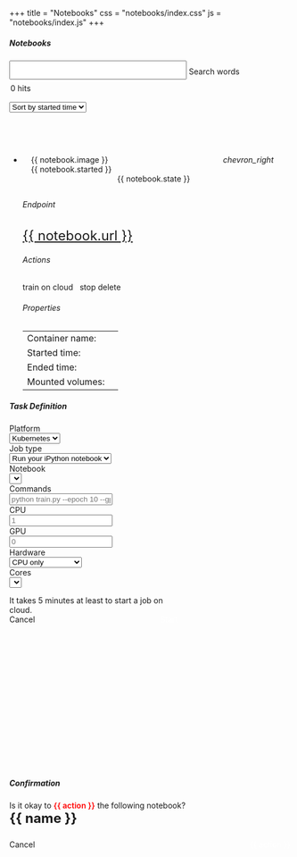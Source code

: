 +++
title = "Notebooks"
css = "notebooks/index.css"
js = "notebooks/index.js"
+++

<main>
  <section class="container content-header">
    <div class="row">
      <div class="col s12" style="min-height: 182px;">
        <h5 class="light grey-text text-darken-2">Notebooks</h5>
        <form>
          <div class="row hide-on-small-only">
            <div class="col m12" style="padding-right: 0;">
              <div class="input-field" style="width: 90%;margin: 13px 0 -13px 0;">
                <input id="query-words" type="text" style="font-size: 1.5rem;">
                <label for="query-words">Search words</label>
              </div>
            </div>
          </div>
          <div class="clear-both"></div>
          <div class="row">
            <div class="col s3">
              <div style="margin: 5px 0 0 2px;line-height: 3rem;">
                <span id="record-count">0</span>&nbsp;hits
              </div>
            </div>
            <div class="col s9">
              <div class="row">
                <div class="input-field inline thin-input right col m5 s12" style="max-width: 180px;">
                  <select id="query-order-type">
                    <option value="1">Sort by name</option>
                    <option value="2" selected="selected">Sort by started time</option>
                  </select>
                </div>
              </div>
            </div>
          </div>
        </form>
      </div>
    </div>
  </section>

  <section class="container main">
    <div class="row">
      <div class="col s12" style="margin-bottom: 15px;">
        <div id="data">
          <ul class="collapsible" id="accordion">
            <li v-for="notebook in notebooks" :key="notebook.id"
                :data-id="notebook.id" :data-url="notebook.url">
              <div class="row row-header" style="padding: 13px 30px 10px 15px;"
                   :id="notebook.id" :data-target="'#body-'+notebook.id"
                   data-toggle="collapse" aria-expanded="true"
                   :aria-controls="'body-'+notebook.id">
                <div class="col-1">
                  <i v-if="notebook.url.length > 0"
                     class="material-icons" style="float: right;">chevron_right</i>
                </div>
                <div class="col-6">
                  <div class="cut-text">{{ notebook.image }}</div>
                </div>
                <div class="col-3 cut-text">{{ notebook.started }}</div>
                <div class="col-2" style="text-align: center;">
                  <div class="label" style="margin-left: 5px;"
                      :class="notebook.classObject">{{ notebook.state }}</div>
                </div>
              </div>
              <div v-if="notebook.url.length > 0"
                   :id="'body-'+notebook.id" class="row collapse row-body"
                   :aria-labelledby="notebook.id"
                   data-parent="#accordion">
                <div class="col-12" v-if="notebook.state != 'exited'">
                  <div class="row"><div class="col-12" style="margin-bottom: 20px;">
                    <h6>Endpoint</h6>
                    <a href="#" target="_blank" class="endpoint"
                      style="font-size: 1.5rem;">{{ notebook.url }}</a>
                  </div></div>
                </div>
                <div class="col-12">
                  <div class="row"><div class="col-12" style="margin-bottom: 20px;">
                    <h6>Actions</h6>
                    <div style="margin: 20px 0 5px 0;">
                      <a v-if="trainOnCloud" class="waves-effect waves-light btn blue darken-1"
                        tabindex="0" v-on:click="train">train on cloud</a>
                      <span>&nbsp;</span>
                      <!-- <a class="waves-effect waves-light btn blue darken-1"
                        tabindex="0">Run more like this</a>
                      <span>&nbsp;</span> -->
                      <a class="waves-effect waves-light btn red lighten-2 act-stop" tabindex="0"
                        v-if="notebook.state != 'exited'" v-on:click="stop">stop</a>
                      <a class="waves-effect waves-light btn red lighten-2 act-delete"
                        tabindex="0" v-if="notebook.state == 'exited'"
                        v-on:click="del">delete</a>
                    </div>
                  </div></div>
                </div>
                <div class="col-12">
                  <div class="row"><div class="col-12" style="margin-bottom: 20px;">
                    <h6>Properties</h6>
                    <table class="table highlight">
                      <tbody>
                        <tr><td>Container name:</td><td class="notebook-name"></td></tr>
                        <tr><td>Started time:</td><td class="notebook-started"></td></tr>
                        <tr><td>Ended time:</td><td class="notebook-ended"></td></tr>
                        <tr><td>Mounted volumes:</td><td class="notebook-volumes"></td></tr>
                      </tbody>
                    </table>
                  </div></div>
                </div>
                <div class="clear-both"></div>
              </div>
            </li>
          </ul>
        </div>
      </div>
    </div>
  </section>
</main>

<div id="training-dialog" class="modal popup-dialog"
    style="height: 655px;width: 60%;max-height: 100%;">
  <div class="modal-content">
    <h5>Task Definition</h5>
  </div>
  <div class="modal-footer row">
    <section class="container wait-icon" style="position: absolute;top: 40%;left: 0;display:none;">
      <div style="margin: 30px auto 0 auto;width: 75px;">
        <div class="preloader-wrapper big active">
          <div class="spinner-layer spinner-green-only">
            <div class="circle-clipper left">
              <div class="circle"></div>
            </div>
            <div class="gap-patch">
              <div class="circle"></div>
            </div>
            <div class="circle-clipper right">
              <div class="circle"></div>
            </div>
          </div>
        </div>
      </div>
    </section>
    <div class="col-12" style="margin: 15px 0px 7px 0;min-height: 50px;">
      <form autocomplete="off" v-on:submit.prevent>
        <div class="form-group row">
          <label class="col-sm-3 control-label">Platform</label>
          <div class="col-sm-9 training-platform">
            <select>
              <option value="0">Kubernetes</option>
              <option value="1">Rescale</option>
            </select>
          </div>
        </div>
        <div class="form-group row considerable">
          <label class="col-sm-3 control-label">Job type</label>
          <div class="col-sm-9 training-type">
            <select>
              <option value="0">Run your iPython notebook</option>
              <option value="1">Run commmands</option>
            </select>
          </div>
        </div>
        <div class="form-group row considerable">
          <label class="col-sm-3 control-label">Notebook</label>
          <div class="col-sm-9 training-notebook">
            <select></select>
          </div>
        </div>
        <div class="form-group row">
          <label class="col-sm-3 control-label">Commands</label>
          <div class="col-sm-9">
            <input type="text" class="form-control training-cmds" v-model="cmd"
                  placeholder="python train.py --epoch 10 --gpu 1" />
          </div>
        </div>
        <div class="form-group row">
          <label class="col-sm-3 control-label">CPU</label>
          <div class="col-sm-9">
            <input type="number" class="form-control training-cpus text-right"
                   v-model="cpus" placeholder="1" />
          </div>
        </div>
        <div class="form-group row">
          <label class="col-sm-3 control-label">GPU</label>
          <div class="col-sm-9">
            <input type="number" class="form-control training-gpus text-right"
                   v-model="gpus" placeholder="0" />
          </div>
        </div>
        <div class="form-group row">
          <label class="col-sm-3 control-label">Hardware</label>
          <div class="col-sm-9 training-coretype">
            <select>
              <option value="emerald">CPU only</option>
              <option value="dolomite">GPU (Tesla V100)</option>
            </select>
          </div>
        </div>
        <div class="form-group row">
          <label class="col-sm-3 control-label">Cores</label>
          <div class="col-sm-9 training-cores">
            <select></select>
          </div>
        </div>
        <div class="clear-both"></div>
      </form>
    </div>
    <div class="row">
      <div class="col-12">
        <p style="margin-bottom: 0;">It takes 5 minutes at least to start a job on cloud.</p>
      </div>
    </div>
    <div class="clear-both"></div>
    <div class="col-12">
      <a class="waves-effect waves-light btn cancel" tabindex="0" v-on:click="close">Cancel</a>
      <a id="act-submit" class="waves-effect waves-light btn submit" tabindex="0" 
         style="float: right;color: white !important;" v-on:click="submit">Start</a>
    </div>
  </div>
</div>

<div id="notebook-modify" class="modal popup-dialog" style="height: 245px;">
  <div class="modal-content">
    <h5>Confirmation</h5>
  </div>
  <div class="modal-footer row">
    <div class="col-12" style="margin: 15px 0 20px 0;min-height: 50px;">
      <span>Is it okay to <span style="color: red;font-weight: 600;">{{ action }}</span> the following notebook?</span><br>
      <strong style="font-weight: bold;font-size: 1.5rem;">{{ name }}</strong>
    </div>
    <div class="clear-both"></div>
    <div class="col-12">
      <a class="waves-effect waves-light btn cancel" tabindex="0" v-on:click="close">Cancel</a>
      <a class="waves-effect waves-light btn blue darken-1 delete" tabindex="0"
         style="float: right;color: white !important;" v-on:click="exec">{{ action }}</a>
    </div>
  </div>
</div>
